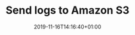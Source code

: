 ---
title: "Send logs to Amazon S3"
date: 2019-11-16T14:16:40+01:00
tags: ["AWS"]
summary: "Send logs to AWS using td-agent fluentd"
draft: true
---